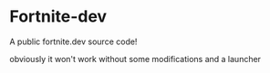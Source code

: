 # Fortnite-dev
A public fortnite.dev source code!


obviously it won't work without some modifications and a launcher
